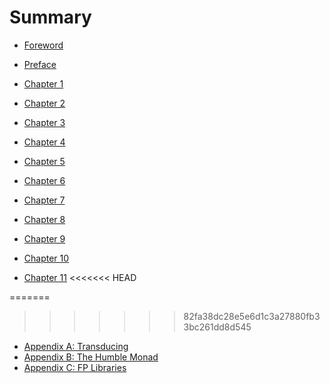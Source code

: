 # Summary

- [Foreword](./foreword.md)
- [Preface](./preface.md)

- [Chapter 1](./chapter_1.md)
- [Chapter 2](./chapter_2.md)
- [Chapter 3](./chapter_3.md)
- [Chapter 4](./chapter_4.md)
- [Chapter 5](./chapter_5.md)
- [Chapter 6](./chapter_6.md)
- [Chapter 7](./chapter_7.md)
- [Chapter 8](./chapter_8.md)
- [Chapter 9](./chapter_9.md)
- [Chapter 10](./chapter_10.md)
- [Chapter 11](./chapter_11.md)
<<<<<<< HEAD

=======
>>>>>>> 82fa38dc28e5e6d1c3a27880fb33bc261dd8d545

- [Appendix A: Transducing](./apA.md)
- [Appendix B: The Humble Monad](./apB.md)
- [Appendix C: FP Libraries](./apC.md)
